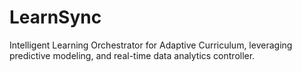 # LearnSync
Intelligent Learning Orchestrator for Adaptive Curriculum, leveraging predictive modeling, and real-time data analytics controller.
